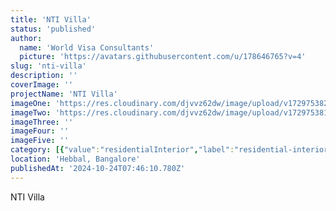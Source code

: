 ```yaml
---
title: 'NTI Villa'
status: 'published'
author:
  name: 'World Visa Consultants'
  picture: 'https://avatars.githubusercontent.com/u/178646765?v=4'
slug: 'nti-villa'
description: ''
coverImage: ''
projectName: 'NTI Villa'
imageOne: 'https://res.cloudinary.com/djvvz62dw/image/upload/v1729753820/greywall/projects/NTI%20Villa/villa-2_udvxtb.png'
imageTwo: 'https://res.cloudinary.com/djvvz62dw/image/upload/v1729753815/greywall/projects/NTI%20Villa/villa-1_jse7yo.png'
imageThree: ''
imageFour: ''
imageFive: ''
category: [{"value":"residentialInterior","label":"residential-interior"}]
location: 'Hebbal, Bangalore'
publishedAt: '2024-10-24T07:46:10.780Z'
---
```


NTI Villa